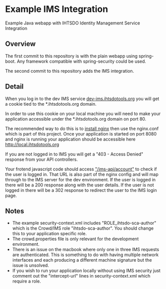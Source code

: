 # Example IMS Integration
Example Java webapp with IHTSDO Identity Management Service Integration

## Overview
The first commit to this repository is with the plain webapp using spring-boot. Any framework compatible with spring-security could be used.

The second commit to this repository adds the IMS integration.

## Detail
When you log in to the dev IMS service [dev-ims.ihtsdotools.org](https://dev-ims.ihtsdotools.org/) you will get a cookie tied to the *.ihtsdotools.org domain.

In order to use this cookie on your local machine you will need to make your application accessible under the *.ihtsdotools.org domain on port 80.

The recommended way to do this is to [install nginx](https://www.google.com/?#q=install%20nginx) then use the nginx.conf which is part of this project.
Once your application is started on port 8080 and nginx is running your application should be accessible here http://local.ihtsdotools.org

If you are not logged in to IMS you will get a "403 - Access Denied" response from your API controllers.

Your frotend javascript code should access ["/ims-api/account"](http://local.ihtsdotools.org/ims-api/account) to check if the user is logged in. That URL is also part of the nginx config and will map through to the IMS server for the dev environment. If the user is logged in there will be a 200 response along with the user details. If the user is not logged in there will be a 302 response to redirect the user to the IMS login page.

## Notes
- The example security-context.xml includes "ROLE_ihtsdo-sca-author" which is the Crowd/IMS role "ihtsdo-sca-author". You should change this to your application specific role.
- The crowd.properties file is only relevant for the development environment.
- There is an issue on the macbook where only one in three IMS requests are authenticated. This is something to do with having multiple network interfaces and each producing a different machine signature but the issue is unsolved.
- If you wish to run your application locally without using IMS security just comment out the "intercept-url" lines in security-context.xml which require a role.

